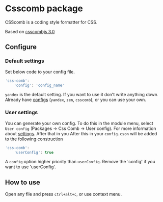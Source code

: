 # Csscomb package
CSScomb is a coding style formatter for CSS.

Based on [csscombjs 3.0](https://github.com/csscomb/csscomb.js)

## Configure
### Default settings
Set below code to your config file.
```js
'css-comb':
    'config': 'config_name'
```
`yandex` is the default setting.  If you want to use it don't write anything down.
Already have [configs](https://github.com/csscomb/csscomb.js/tree/master/config) (`yandex`, `zen`, `csscomb`), or you can use your own.
### User settings
You can generate your own config. To do this in the module menu, select `User config` (Packages -> Css Comb -> User config). For more information about [settings](https://github.com/csscomb/csscomb.js/blob/master/doc/options.md). After that in you
After this in your `config.cson` will be added to the following construction
```js
'css-comb':
    'userConfig': true
```
A `config` option higher priority than `userConfig`. Remove the 'config' if you want to use 'userConfig'.
## How to use
Open any file and press `ctrl+alt+c`, or use context menu.
